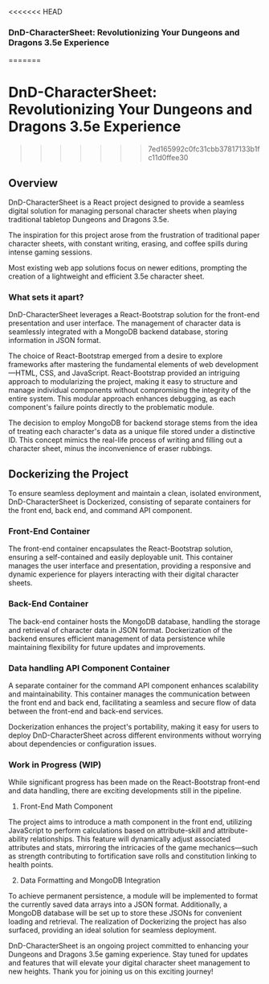 <<<<<<< HEAD
### DnD-CharacterSheet: Revolutionizing Your Dungeons and Dragons 3.5e Experience
=======
# DnD-CharacterSheet: Revolutionizing Your Dungeons and Dragons 3.5e Experience
>>>>>>> 7ed165992c0fc31cbb37817133b1fc11d0ffee30


## Overview
DnD-CharacterSheet is a React project designed to provide a seamless digital solution for managing personal character sheets when playing traditional tabletop Dungeons and Dragons 3.5e. 

The inspiration for this project arose from the frustration of traditional paper character sheets, with constant writing, erasing, and coffee spills during intense gaming sessions. 

Most existing web app solutions focus on newer editions, prompting the creation of a lightweight and efficient 3.5e character sheet.

### What sets it apart?

DnD-CharacterSheet leverages a React-Bootstrap solution for the front-end presentation and user interface. The management of character data is seamlessly integrated with a MongoDB backend database, storing information in JSON format.

The choice of React-Bootstrap emerged from a desire to explore frameworks after mastering the fundamental elements of web development—HTML, CSS, and JavaScript. React-Bootstrap provided an intriguing approach to modularizing the project, making it easy to structure and manage individual components without compromising the integrity of the entire system. This modular approach enhances debugging, as each component's failure points directly to the problematic module.

The decision to employ MongoDB for backend storage stems from the idea of treating each character's data as a unique file stored under a distinctive ID. This concept mimics the real-life process of writing and filling out a character sheet, minus the inconvenience of eraser rubbings.

## Dockerizing the Project

To ensure seamless deployment and maintain a clean, isolated environment, DnD-CharacterSheet is Dockerized, consisting of separate containers for the front end, back end, and command API component.

### Front-End Container

The front-end container encapsulates the React-Bootstrap solution, ensuring a self-contained and easily deployable unit. This container manages the user interface and presentation, providing a responsive and dynamic experience for players interacting with their digital character sheets.

### Back-End Container

The back-end container hosts the MongoDB database, handling the storage and retrieval of character data in JSON format. Dockerization of the backend ensures efficient management of data persistence while maintaining flexibility for future updates and improvements.

### Data handling API Component Container

A separate container for the command API component enhances scalability and maintainability. This container manages the communication between the front end and back end, facilitating a seamless and secure flow of data between the front-end and back-end services.

Dockerization enhances the project's portability, making it easy for users to deploy DnD-CharacterSheet across different environments without worrying about dependencies or configuration issues.

### Work in Progress (WIP)

While significant progress has been made on the React-Bootstrap front-end and data handling, there are exciting developments still in the pipeline.

1. Front-End Math Component

The project aims to introduce a math component in the front end, utilizing JavaScript to perform calculations based on attribute-skill and attribute-ability relationships. This feature will dynamically adjust associated attributes and stats, mirroring the intricacies of the game mechanics—such as strength contributing to fortification save rolls and constitution linking to health points.

2. Data Formatting and MongoDB Integration

To achieve permanent persistence, a module will be implemented to format the currently saved data arrays into a JSON format. Additionally, a MongoDB database will be set up to store these JSONs for convenient loading and retrieval. The realization of Dockerizing the project has also surfaced, providing an ideal solution for seamless deployment.

DnD-CharacterSheet is an ongoing project committed to enhancing your Dungeons and Dragons 3.5e gaming experience. Stay tuned for updates and features that will elevate your digital character sheet management to new heights. Thank you for joining us on this exciting journey!

